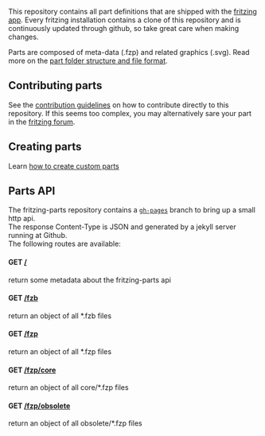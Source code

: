 This repository contains all part definitions that are shipped with the [fritzing app](https://github.com/fritzing/fritzing-app). Every fritzing installation contains a clone of this repository and is continuously updated through github, so take great care when making changes.

Parts are composed of meta-data (.fzp) and related graphics (.svg). Read more on the [part folder structure and file format](https://github.com/fritzing/fritzing-app/wiki/2.1-Part-file-format).

## Contributing parts

See the [contribution guidelines](https://github.com/fritzing/fritzing-parts/blob/master/CONTRIBUTING.md) on how to contribute directly to this repository. If this seems too complex, you may alternatively sare your part in the [fritzing forum](http://forum.fritzing.org/c/parts-submit).

## Creating parts

Learn [how to create custom parts](http://fritzing.org/learning/tutorials/creating-custom-parts/)

## Parts API

The fritzing-parts repository contains a [`gh-pages`](github.com/fritzing/fritzing-parts/tree/gh-pages) branch to bring up a small http api.  
The response Content-Type is JSON and generated by a jekyll server running at Github.  
The following routes are available:

#### GET [/](`https://fritzing.github.io/fritzing-parts/`)
return some metadata about the fritzing-parts api

#### GET [/fzb](`https://fritzing.github.io/fritzing-parts/fzb`)
return an object of all *.fzb files

#### GET [/fzp](`https://fritzing.github.io/fritzing-parts/fzp`)
return an object of all *.fzp files

#### GET [/fzp/core](`https://fritzing.github.io/fritzing-parts/fzp/core`)
return an object of all core/*.fzp files

#### GET [/fzp/obsolete](`https://fritzing.github.io/fritzing-parts/fzp/obsolete`)
return an object of all obsolete/*.fzp files
